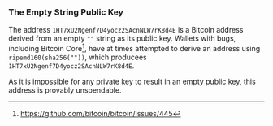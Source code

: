### The Empty String Public Key

The address `1HT7xU2Ngenf7D4yocz2SAcnNLW7rK8d4E` is a Bitcoin address derived from an empty `""` string as its public key. Wallets with bugs, including Bitcoin Core[^1], have at times attempted to derive an address using `ripemd160(sha256(""))`, which producees `1HT7xU2Ngenf7D4yocz2SAcnNLW7rK8d4E`.

As it is impossible for any private key to result in an empty public key, this address is provably unspendable.

[^1]: https://github.com/bitcoin/bitcoin/issues/445
